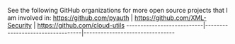 See the following GitHub organizations for more open source projects that I am involved in:
 https://github.com/pyauth |  https://github.com/XML-Security |  https://github.com/cloud-utils
---------------------------|----------------------------------|--------------------------------
